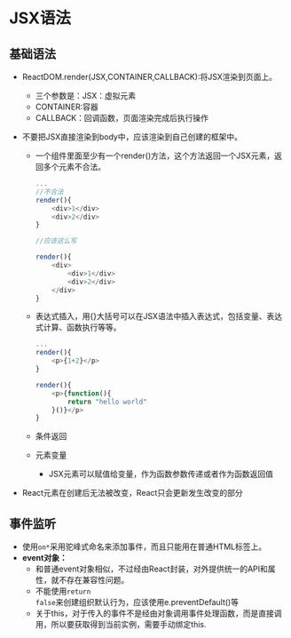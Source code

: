 # JSX语法

## 基础语法

+ ReactDOM.render(JSX,CONTAINER,CALLBACK):将JSX渲染到页面上。
  + 三个参数是：JSX：虚拟元素
  + CONTAINER:容器
  + CALLBACK：回调函数，页面渲染完成后执行操作

+ 不要把JSX直接渲染到body中，应该渲染到自己创建的框架中。
  + 一个组件里面至少有一个render()方法，这个方法返回一个JSX元素，返回多个元素不合法。

    ~~~javascript
    ...
    //不合法
    render(){
        <div>1</div>
        <div>2</div>
    }
    
    //应该这么写
    
    render(){
        <div>
            <div>1</div>
       		<div>2</div>
        </div>
    }
    ~~~

  + 表达式插入，用{}大括号可以在JSX语法中插入表达式，包括变量、表达式计算、函数执行等等。

    ~~~javascript
    ...
    render(){
        <p>{1+2}</p>
    }
    
    render(){
        <p>{function(){
            return "hello world"
        }()}</p>
    }
    ~~~

  + 条件返回

  + 元素变量

    + JSX元素可以赋值给变量，作为函数参数传递或者作为函数返回值

+ React元素在创建后无法被改变，React只会更新发生改变的部分



## 事件监听

+ 使用<code>on*</code>采用驼峰式命名来添加事件，而且只能用在普通HTML标签上。
+ **event对象：**
  + 和普通event对象相似，不过经由React封装，对外提供统一的API和属性，就不存在兼容性问题。
  + 不能使用<code>return false</code>来创建组织默认行为，应该使用e.preventDefault()等
  + 关于this，对于传入的事件不是经由对象调用事件处理函数，而是直接调用，所以要获取得到当前实例，需要手动绑定this.